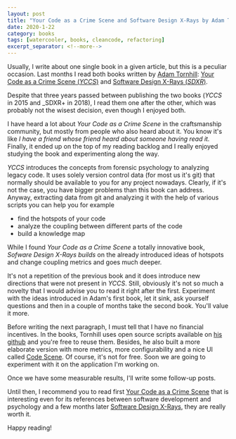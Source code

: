 ```yaml
---
layout: post
title: "Your Code as a Crime Scene and Software Design X-Rays by Adam Tornhill"
date: 2020-1-22
category: books
tags: [watercooler, books, cleancode, refactoring]
excerpt_separator: <!--more-->
---
```

Usually, I write about one single book in a given article, but this is a peculiar occasion. Last months I read both books written by [Adam Tornhill](https://twitter.com/adamtornhill?lang=en): [Your Code as a Crime Scene (_YCCS_)](https://amzn.to/2QKIlhD) and [Software Design X-Rays (_SDXR_)](https://amzn.to/30e2S18).
<!--more-->
Despite that three years passed between publishing the two books (_YCCS_ in 2015 and _SDXR+ in 2018), I read them one after the other, which was probably not the wisest decision, even though I enjoyed both.

I have heard a lot about _Your Code as a Crime Scene_ in the craftsmanship community, but mostly from people who also heard about it. You know it's like _I have a friend whose friend heard about someone having read it._ Finally, it ended up on the top of my reading backlog and I really enjoyed studying the book and experimenting along the way.

_YCCS_ introduces the concepts from forensic psychology to analyzing legacy code. It uses solely version control data (for most us it's git) that normally should be available to you for any project nowadays. Clearly, if it's not the case, you have bigger problems than this book can address. Anyway, extracting data from git and analyzing it with the help of various scripts you can help you for example
- find the hotspots of your code
- analyze the coupling between different parts of the code
- build a knowledge map

While I found _Your Code as a Crime Scene_ a totally innovative book, _Sofware Design X-Rays builds_ on the already introduced ideas of hotspots and change coupling metrics and goes much deeper. 

It's not a repetition of the previous book and it does introduce new directions that were not present in _YCCS_. Still, obviously it's not so much a novelty that I would advise you to read it right after the first. Experiment with the ideas introduced in Adam's first book, let it sink, ask yourself questions and then in a couple of months take the second book. You'll value it more.

Before writing the next paragraph, I must tell that I have no financial incentives. In the books, Tornhill uses open source scripts available on [his github](https://github.com/adamtornhill/code-maat) and you're free to reuse them. Besides, he also built a more elaborate version with more metrics, more configurability and a nice UI called [Code Scene](https://codescene.io/). Of course, it's not for free. Soon we are going to experiment with it on the application I'm working on.

Once we have some measurable results, I'll write some follow-up posts.

Until then, I recommend you to read first [Your Code as a Crime Scene](https://amzn.to/2QKIlhD) that is interesting even for its references between software development and psychology and a few months later [Software Design X-Rays](https://amzn.to/30e2S18), they are really worth it.

Happy reading!